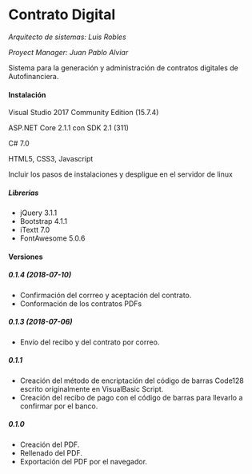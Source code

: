 ﻿# Contrato Digital
*Arquitecto de sistemas: Luis Robles*

*Proyect Manager: Juan Pablo Alviar*

Sistema para la generación y administración de contratos digitales de Autofinanciera.

#### Instalación
Visual Studio 2017 Community Edition (15.7.4)

ASP.NET Core 2.1.1 con SDK 2.1 (311)

C# 7.0

HTML5, CSS3, Javascript

Incluir los pasos de instalaciones y despligue en el servidor de linux

##### Librerias
+ jQuery 3.1.1
+ Bootstrap 4.1.1
+ iTextt 7.0 
+ FontAwesome 5.0.6


#### Versiones

##### 0.1.4 (2018-07-10)
+ Confirmación del corrreo y aceptación del contrato.
+ Conformación de los contratos PDFs

##### 0.1.3 (2018-07-06)
+ Envío del recibo y del contrato por correo.

##### 0.1.1
+ Creación del método de encriptación del código de barras Code128 escrito originalmente en VisualBasic Script.
+ Creación del recibo de pago con el código de barras para llevarlo a confirmar por el banco.

##### 0.1.0
+ Creación del PDF.
+ Rellenado del PDF.
+ Exportación del PDF por el navegador.
